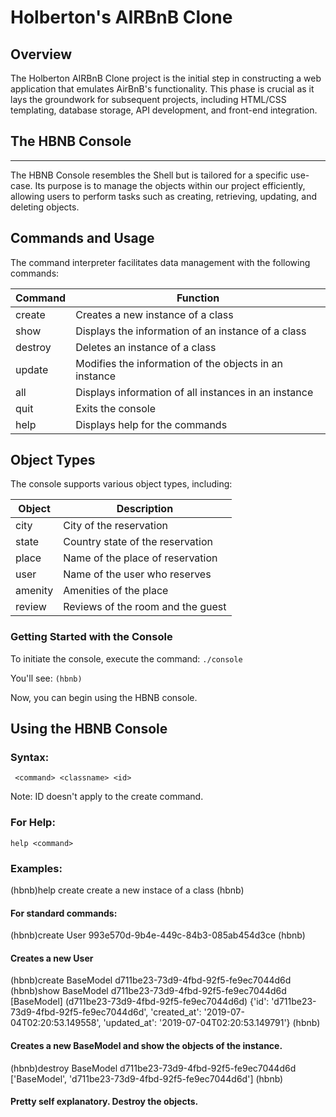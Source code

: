 # Holberton's AIRBnB Clone

## Overview
The Holberton AIRBnB Clone project is the initial step in constructing a web application that emulates AirBnB's functionality. This phase is crucial as it lays the groundwork for subsequent projects, including HTML/CSS templating, database storage, API development, and front-end integration.

## The HBNB Console
---
The HBNB Console resembles the Shell but is tailored for a specific use-case. Its purpose is to manage the objects within our project efficiently, allowing users to perform tasks such as creating, retrieving, updating, and deleting objects.

## Commands and Usage
The command interpreter facilitates data management with the following commands:

| Command | Function |
| ------- | -------- |
| create | Creates a new instance of a class |
| show | Displays the information of an instance of a class |
| destroy | Deletes an instance of a class |
| update | Modifies the information of the objects in an instance |
| all | Displays information of all instances in an instance |
| quit | Exits the console |
| help | Displays help for the commands |

## Object Types
The console supports various object types, including:

| Object | Description |
| ------ | ----------- |
| city | City of the reservation |
| state | Country state of the reservation |
| place | Name of the place of reservation |
| user | Name of the user who reserves |
| amenity | Amenities of the place |
| review | Reviews of the room and the guest |

### Getting Started with the Console
To initiate the console, execute the command:
```./console```

You'll see:
```(hbnb)```

Now, you can begin using the HBNB console.

## Using the HBNB Console
### Syntax:
``` <command> <classname> <id>```

Note: ID doesn't apply to the create command.

### For Help:
```help <command>```

### Examples:

(hbnb)help create
create a new instace of a class
(hbnb)

#### For standard commands:

(hbnb)create User
993e570d-9b4e-449c-84b3-085ab454d3ce
(hbnb)

#### Creates a new User

(hbnb)create BaseModel
d711be23-73d9-4fbd-92f5-fe9ec7044d6d
(hbnb)show BaseModel d711be23-73d9-4fbd-92f5-fe9ec7044d6d
[BaseModel] (d711be23-73d9-4fbd-92f5-fe9ec7044d6d) {'id': 'd711be23-73d9-4fbd-92f5-fe9ec7044d6d', 'created_at': '2019-07-04T02:20:53.149558', 'updated_at': '2019-07-04T02:20:53.149791'}
(hbnb)

#### Creates a new BaseModel and show the objects of the instance.

(hbnb)destroy BaseModel d711be23-73d9-4fbd-92f5-fe9ec7044d6d
['BaseModel', 'd711be23-73d9-4fbd-92f5-fe9ec7044d6d']
(hbnb)

#### Pretty self explanatory. Destroy the objects.
